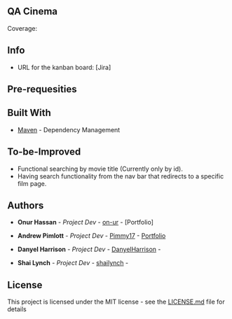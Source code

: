 ## QA Cinema

Coverage: 




## Info

* URL for the kanban board: [Jira]

## Pre-requesities 


## Built With

* [Maven](https://maven.apache.org/) - Dependency Management

## To-be-Improved

* Functional searching by movie title (Currently only by id).
* Having search functionality from the nav bar that redirects to a specific film page.

## Authors

* **Onur Hassan** - *Project Dev* - [on-ur](https://github.com/on-ur) - [Portfolio]

* **Andrew Pimlott** - *Project Dev* - [Pimmy17](https://github.com/Pimmy17) - [Portfolio](https://github.com/shailynch/QACinema/blob/main/Portfolios/AndyPimlottPortfolio.pdf)

* **Danyel Harrison** - *Project Dev* - [DanyelHarrison](https://github.com/DanyelHarrison) -

* **Shai Lynch** - *Project Dev* - [shailynch](https://github.com/shailynch) - 

## License

This project is licensed under the MIT license - see the [LICENSE.md](LICENSE.md) file for details 
